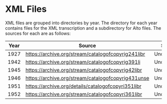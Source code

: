 # XML Files

XML files are grouped into directories by year. The directory for each
year contains files for the XML transcription and a subdirectory for
Alto files. The sources for each are as follows:

| Year | Source                                             | Status      |
|------|----------------------------------------------------|-------------|
| 1927 | https://archive.org/stream/catalogofcopyrig241libr | Uncorrected |
| 1942 | https://archive.org/stream/catalogofcopyrig391li   | Uncorrected |
| 1945 | https://archive.org/stream/catalogofcopyrig42libr  | Uncorrected |
| 1946 | https://archive.org/stream/catalogofcopyrig431unse | Uncorrected |
| 1951 | https://archive.org/details/catalogofcopyri351libr | Uncorrected |
| 1952 | https://archive.org/stream/catalogofcopyri361libr  | Uncorrected |


